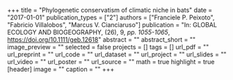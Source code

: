 +++
title = "Phylogenetic conservatism of climatic niche in bats"
date = "2017-01-01"
publication_types = ["2"]
authors = ["Franciele P. Peixoto", "Fabricio Villalobos", "Marcus V. Cianciaruso"]
publication = "In: GLOBAL ECOLOGY AND BIOGEOGRAPHY, (26), 9, _pp. 1055-1065_, https://doi.org/10.1111/geb.12618"
abstract = ""
abstract_short = ""
image_preview = ""
selected = false
projects = []
tags = []
url_pdf = ""
url_preprint = ""
url_code = ""
url_dataset = ""
url_project = ""
url_slides = ""
url_video = ""
url_poster = ""
url_source = ""
math = true
highlight = true
[header]
image = ""
caption = ""
+++
